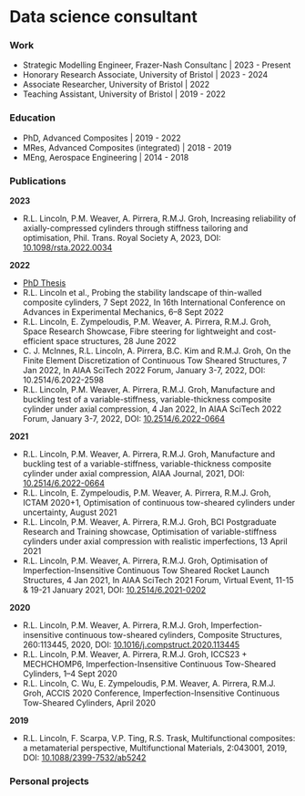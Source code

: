 # Data science consultant

### Work

- Strategic Modelling Engineer, Frazer-Nash Consultanc | 2023 - Present
- Honorary Research Associate, University of Bristol | 2023 - 2024
- Associate Researcher, University of Bristol | 2022
- Teaching Assistant, University of Bristol | 2019 - 2022

### Education

- PhD, Advanced Composites | 2019 - 2022
- MRes, Advanced Composites (integrated) | 2018 - 2019
- MEng, Aerospace Engineering | 2014 - 2018

### Publications

**2023**
-	R.L. Lincoln, P.M. Weaver, A. Pirrera, R.M.J. Groh, Increasing reliability of axially-compressed cylinders through stiffness tailoring and optimisation, Phil. Trans. Royal Society A, 2023, DOI: [10.1098/rsta.2022.0034](https://doi.org/10.1098/rsta.2022.0034)

**2022**
- [PhD Thesis](https://research-information.bris.ac.uk/ws/portalfiles/portal/366373044/Reece_Lincoln_PhD_Corrections_Added.pdf)
-	R.L. Lincoln et al., Probing the stability landscape of thin-walled composite cylinders, 7 Sept 2022, In 16th International Conference on Advances in Experimental Mechanics, 6–8 Sept 2022
-	R.L. Lincoln, E. Zympeloudis, P.M. Weaver, A. Pirrera, R.M.J. Groh, Space Research Showcase, Fibre steering for lightweight and cost-efficient space structures, 28 June 2022 
-	C. J. McInnes, R.L. Lincoln, A. Pirrera, B.C. Kim and R.M.J. Groh, On the Finite Element Discretization of Continuous Tow Sheared Structures, 7 Jan 2022, In AIAA SciTech 2022 Forum, January 3-7, 2022, DOI: 10.2514/6.2022-2598
-	R.L. Lincoln, P.M. Weaver, A. Pirrera, R.M.J. Groh, Manufacture and buckling test of a variable-stiffness, variable-thickness composite cylinder under axial compression, 4  Jan 2022, In AIAA SciTech 2022 Forum, January 3-7, 2022, DOI: [10.2514/6.2022-0664](https://doi.org/10.2514/6.2022-0664)

**2021**
-	R.L. Lincoln, P.M. Weaver, A. Pirrera, R.M.J. Groh, Manufacture and buckling test of a variable-stiffness, variable-thickness composite cylinder under axial compression, AIAA Journal, 2021, DOI: [10.2514/6.2022-0664](https://doi.org/10.2514/6.2022-0664)
-	R.L. Lincoln, E. Zympeloudis, P.M. Weaver, A. Pirrera, R.M.J. Groh, ICTAM 2020+1, Optimisation of continuous tow-sheared cylinders under uncertainty, August 2021
-	R.L. Lincoln, P.M. Weaver, A. Pirrera, R.M.J. Groh, BCI Postgraduate Research and Training showcase, Optimisation of variable-stiffness cylinders under axial compression with realistic imperfections, 13 April 2021 
-	R.L. Lincoln, P.M. Weaver, A. Pirrera, R.M.J. Groh, Optimisation of Imperfection-Insensitive Continuous Tow Sheared Rocket Launch Structures, 4 Jan 2021, In AIAA SciTech 2021 Forum, Virtual Event, 11-15 & 19-21 January 2021, DOI: [10.2514/6.2021-0202](https://doi.org/10.2514/6.2021-0202)

**2020**
- R.L. Lincoln, P.M. Weaver, A. Pirrera, R.M.J. Groh, Imperfection-insensitive continuous tow-sheared cylinders, Composite Structures, 260:113445, 2020, DOI: [10.1016/j.compstruct.2020.113445](https://doi.org/10.1016/j.compstruct.2020.113445)
-	R.L. Lincoln, P.M. Weaver, A. Pirrera, R.M.J. Groh, ICCS23 + MECHCHOMP6, Imperfection-Insensitive Continuous Tow-Sheared Cylinders, 1–4 Sept 2020 
-	R.L. Lincoln, C. Wu, E. Zympeloudis, P.M. Weaver, A. Pirrera, R.M.J. Groh, ACCIS 2020 Conference, Imperfection-Insensitive Continuous Tow-Sheared Cylinders, April 2020

**2019**
-	R.L. Lincoln, F. Scarpa, V.P. Ting, R.S. Trask, Multifunctional composites: a metamaterial perspective, Multifunctional Materials, 2:043001, 2019, DOI: [10.1088/2399-7532/ab5242](https://doi.org/10.1088/2399-7532/ab5242)

### Personal projects


